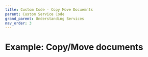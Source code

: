 ```yaml
---
title: Custom Code - Copy Move Docuemnts
parent: Custom Service Code
grand_parent: Understanding Services
nav_order: 3
---
```


# Example: Copy/Move documents

